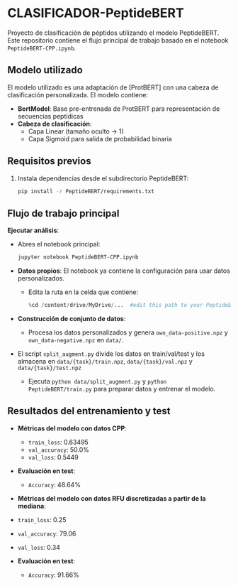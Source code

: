 # CLASIFICADOR-PeptideBERT

Proyecto de clasificación de péptidos utilizando el modelo PeptideBERT. Este repositorio contiene el flujo principal de trabajo basado en el notebook `PeptideBERT-CPP.ipynb`.

## Modelo utilizado

El modelo utilizado es una adaptación de [ProtBERT] con una cabeza de clasificación personalizada. El modelo contiene:

- **BertModel**: Base pre-entrenada de ProtBERT para representación de secuencias peptídicas
- **Cabeza de clasificación**:
  - Capa Linear (tamaño oculto → 1)
  - Capa Sigmoid para salida de probabilidad binaria

## Requisitos previos

1. Instala dependencias desde el subdirectorio PeptideBERT:
   ```bash
   pip install -r PeptideBERT/requirements.txt
   ```

## Flujo de trabajo principal

**Ejecutar análisis**:

- Abres el notebook principal:

  ```bash
  jupyter notebook PeptideBERT-CPP.ipynb
  ```

- **Datos propios**: El notebook ya contiene la configuración para usar datos personalizados.

  - Edita la ruta en la celda que contiene:
    ```python
    %cd /content/drive/MyDrive/...  #edit this path to your PeptideBERT directory
    ```

- **Construcción de conjunto de datos**:
  - Procesa los datos personalizados y genera `own_data-positive.npz` y `own_data-negative.npz` en `data/`.
- El script `split_augment.py` divide los datos en train/val/test y los almacena en `data/{task}/train.npz`, `data/{task}/val.npz` y `data/{task}/test.npz`
  - Ejecuta `python data/split_augment.py` y `python PeptideBERT/train.py` para preparar datos y entrenar el modelo.

## Resultados del entrenamiento y test

- **Métricas del modelo con datos CPP**:

  - `train_loss`: 0.63495
  - `val_accuracy`: 50.0%
  - `val_loss`: 0.5449

- **Evaluación en test**:

  - `Accuracy`: 48.64%

- **Métricas del modelo con datos RFU discretizadas a partir de la mediana**:

- `train_loss`: 0.25
- `val_accuracy`: 79.06
- `val_loss`: 0.34

- **Evaluación en test**:
  - `Accuracy`: 91.66%
